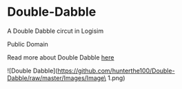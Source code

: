 # Double-Dabble
A Double Dabble circut in Logisim

Public Domain

Read more about Double Dabble [here](https://en.wikipedia.org/wiki/Double_dabble)

![Double Dabble](https://github.com/hunterthe100/Double-Dabble/raw/master/Images/Image\ 1.png)
